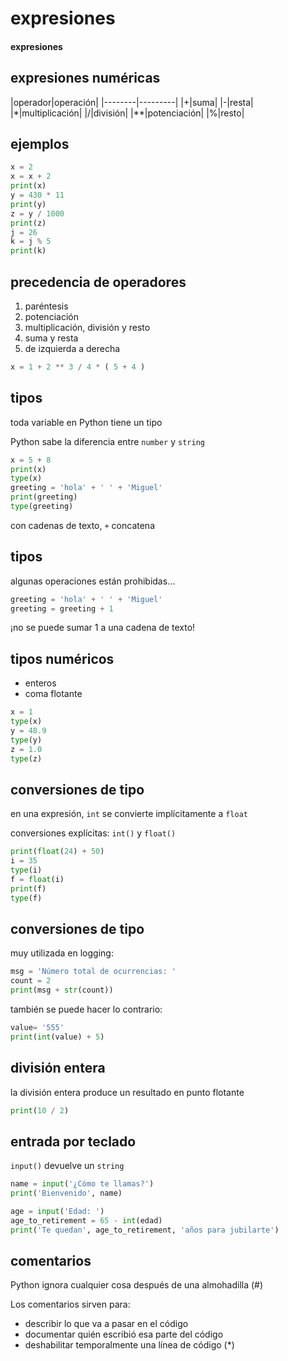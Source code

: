 # expresiones
#### expresiones

## expresiones numéricas
|operador|operación| <!-- .slide: style="font-size: 30px;"-->
|--------|---------|
|+|suma|
|-|resta|
|*|multiplicación|
|/|división|
|**|potenciación|
|%|resto|

## ejemplos

~~~python
x = 2
x = x + 2
print(x)
y = 430 * 11
print(y)
z = y / 1000
print(z)
j = 26
k = j % 5
print(k)
~~~

## precedencia de operadores

1. paréntesis
2. potenciación
3. multiplicación, división y resto
4. suma y resta
5. de izquierda a derecha

~~~python
x = 1 + 2 ** 3 / 4 * ( 5 + 4 )
~~~

## tipos

toda variable en Python tiene un tipo

Python sabe la diferencia entre `number` y `string`

~~~python
x = 5 + 8
print(x)
type(x)
greeting = 'hola' + ' ' + 'Miguel'
print(greeting)
type(greeting)
~~~

con cadenas de texto, `+` concatena

## tipos

algunas operaciones están prohibidas...

~~~python
greeting = 'hola' + ' ' + 'Miguel'
greeting = greeting + 1
~~~

¡no se puede sumar 1 a una cadena de texto!

## tipos numéricos

- enteros
- coma flotante

~~~python
x = 1 
type(x)
y = 48.9
type(y)
z = 1.0
type(z)
~~~

## conversiones de tipo
en una expresión, `int` se convierte implícitamente a `float`

conversiones explícitas: `int()` y `float()`

~~~python
print(float(24) + 50)
i = 35
type(i)
f = float(i)
print(f)
type(f)
~~~

## conversiones de tipo

muy utilizada en logging:

~~~python
msg = 'Número total de ocurrencias: '
count = 2
print(msg + str(count))
~~~

también se puede hacer lo contrario:

~~~python
value= '555'
print(int(value) + 5)
~~~

## división entera

la división entera produce un resultado en punto flotante

~~~python
print(10 / 2)
~~~

## entrada por teclado

`input()` devuelve un `string`

~~~python
name = input('¿Cómo te llamas?')
print('Bienvenido', name)
~~~

~~~python
age = input('Edad: ')
age_to_retirement = 65 - int(edad)
print('Te quedan', age_to_retirement, 'años para jubilarte')
~~~

## comentarios

Python ignora cualquier cosa después de una almohadilla (#)

Los comentarios sirven para:

- describir lo que va a pasar en el código
- documentar quién escribió esa parte del código
- deshabilitar temporalmente una línea de código (*)
